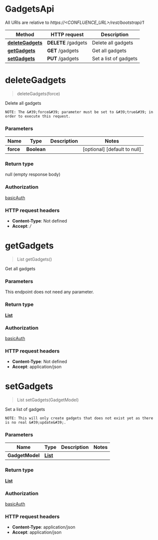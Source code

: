 # GadgetsApi

All URIs are relative to *https://&lt;CONFLUENCE_URL&gt;/rest/bootstrapi/1*

| Method | HTTP request | Description |
|------------- | ------------- | -------------|
| [**deleteGadgets**](GadgetsApi.md#deleteGadgets) | **DELETE** /gadgets | Delete all gadgets |
| [**getGadgets**](GadgetsApi.md#getGadgets) | **GET** /gadgets | Get all gadgets |
| [**setGadgets**](GadgetsApi.md#setGadgets) | **PUT** /gadgets | Set a list of gadgets |


<a name="deleteGadgets"></a>
# **deleteGadgets**
> deleteGadgets(force)

Delete all gadgets

    NOTE: The &#39;force&#39; parameter must be set to &#39;true&#39; in order to execute this request.

### Parameters

|Name | Type | Description  | Notes |
|------------- | ------------- | ------------- | -------------|
| **force** | **Boolean**|  | [optional] [default to null] |

### Return type

null (empty response body)

### Authorization

[basicAuth](../README.md#basicAuth)

### HTTP request headers

- **Content-Type**: Not defined
- **Accept**: */*

<a name="getGadgets"></a>
# **getGadgets**
> List getGadgets()

Get all gadgets

### Parameters
This endpoint does not need any parameter.

### Return type

[**List**](../Models/GadgetModel.md)

### Authorization

[basicAuth](../README.md#basicAuth)

### HTTP request headers

- **Content-Type**: Not defined
- **Accept**: application/json

<a name="setGadgets"></a>
# **setGadgets**
> List setGadgets(GadgetModel)

Set a list of gadgets

    NOTE: This will only create gadgets that does not exist yet as there is no real &#39;update&#39;.

### Parameters

|Name | Type | Description  | Notes |
|------------- | ------------- | ------------- | -------------|
| **GadgetModel** | [**List**](../Models/GadgetModel.md)|  | |

### Return type

[**List**](../Models/GadgetModel.md)

### Authorization

[basicAuth](../README.md#basicAuth)

### HTTP request headers

- **Content-Type**: application/json
- **Accept**: application/json

